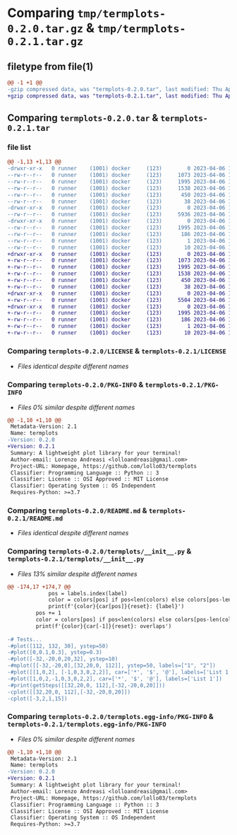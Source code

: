 # Comparing `tmp/termplots-0.2.0.tar.gz` & `tmp/termplots-0.2.1.tar.gz`

## filetype from file(1)

```diff
@@ -1 +1 @@
-gzip compressed data, was "termplots-0.2.0.tar", last modified: Thu Apr  6 15:03:19 2023, max compression
+gzip compressed data, was "termplots-0.2.1.tar", last modified: Thu Apr  6 15:08:41 2023, max compression
```

## Comparing `termplots-0.2.0.tar` & `termplots-0.2.1.tar`

### file list

```diff
@@ -1,13 +1,13 @@
-drwxr-xr-x   0 runner    (1001) docker     (123)        0 2023-04-06 15:03:19.789314 termplots-0.2.0/
--rw-r--r--   0 runner    (1001) docker     (123)     1073 2023-04-06 15:03:05.000000 termplots-0.2.0/LICENSE
--rw-r--r--   0 runner    (1001) docker     (123)     1995 2023-04-06 15:03:19.785314 termplots-0.2.0/PKG-INFO
--rw-r--r--   0 runner    (1001) docker     (123)     1538 2023-04-06 15:03:05.000000 termplots-0.2.0/README.md
--rw-r--r--   0 runner    (1001) docker     (123)      450 2023-04-06 15:03:05.000000 termplots-0.2.0/pyproject.toml
--rw-r--r--   0 runner    (1001) docker     (123)       38 2023-04-06 15:03:19.789314 termplots-0.2.0/setup.cfg
-drwxr-xr-x   0 runner    (1001) docker     (123)        0 2023-04-06 15:03:19.785314 termplots-0.2.0/termplots/
--rw-r--r--   0 runner    (1001) docker     (123)     5936 2023-04-06 15:03:05.000000 termplots-0.2.0/termplots/__init__.py
-drwxr-xr-x   0 runner    (1001) docker     (123)        0 2023-04-06 15:03:19.785314 termplots-0.2.0/termplots.egg-info/
--rw-r--r--   0 runner    (1001) docker     (123)     1995 2023-04-06 15:03:19.000000 termplots-0.2.0/termplots.egg-info/PKG-INFO
--rw-r--r--   0 runner    (1001) docker     (123)      186 2023-04-06 15:03:19.000000 termplots-0.2.0/termplots.egg-info/SOURCES.txt
--rw-r--r--   0 runner    (1001) docker     (123)        1 2023-04-06 15:03:19.000000 termplots-0.2.0/termplots.egg-info/dependency_links.txt
--rw-r--r--   0 runner    (1001) docker     (123)       10 2023-04-06 15:03:19.000000 termplots-0.2.0/termplots.egg-info/top_level.txt
+drwxr-xr-x   0 runner    (1001) docker     (123)        0 2023-04-06 15:08:41.951132 termplots-0.2.1/
+-rw-r--r--   0 runner    (1001) docker     (123)     1073 2023-04-06 15:08:25.000000 termplots-0.2.1/LICENSE
+-rw-r--r--   0 runner    (1001) docker     (123)     1995 2023-04-06 15:08:41.947132 termplots-0.2.1/PKG-INFO
+-rw-r--r--   0 runner    (1001) docker     (123)     1538 2023-04-06 15:08:25.000000 termplots-0.2.1/README.md
+-rw-r--r--   0 runner    (1001) docker     (123)      450 2023-04-06 15:08:25.000000 termplots-0.2.1/pyproject.toml
+-rw-r--r--   0 runner    (1001) docker     (123)       38 2023-04-06 15:08:41.951132 termplots-0.2.1/setup.cfg
+drwxr-xr-x   0 runner    (1001) docker     (123)        0 2023-04-06 15:08:41.947132 termplots-0.2.1/termplots/
+-rw-r--r--   0 runner    (1001) docker     (123)     5504 2023-04-06 15:08:25.000000 termplots-0.2.1/termplots/__init__.py
+drwxr-xr-x   0 runner    (1001) docker     (123)        0 2023-04-06 15:08:41.947132 termplots-0.2.1/termplots.egg-info/
+-rw-r--r--   0 runner    (1001) docker     (123)     1995 2023-04-06 15:08:41.000000 termplots-0.2.1/termplots.egg-info/PKG-INFO
+-rw-r--r--   0 runner    (1001) docker     (123)      186 2023-04-06 15:08:41.000000 termplots-0.2.1/termplots.egg-info/SOURCES.txt
+-rw-r--r--   0 runner    (1001) docker     (123)        1 2023-04-06 15:08:41.000000 termplots-0.2.1/termplots.egg-info/dependency_links.txt
+-rw-r--r--   0 runner    (1001) docker     (123)       10 2023-04-06 15:08:41.000000 termplots-0.2.1/termplots.egg-info/top_level.txt
```

### Comparing `termplots-0.2.0/LICENSE` & `termplots-0.2.1/LICENSE`

 * *Files identical despite different names*

### Comparing `termplots-0.2.0/PKG-INFO` & `termplots-0.2.1/PKG-INFO`

 * *Files 0% similar despite different names*

```diff
@@ -1,10 +1,10 @@
 Metadata-Version: 2.1
 Name: termplots
-Version: 0.2.0
+Version: 0.2.1
 Summary: A lightweight plot library for your terminal!
 Author-email: Lorenzo Andreasi <lolloandreasi@gmail.com>
 Project-URL: Homepage, https://github.com/lollo03/termplots
 Classifier: Programming Language :: Python :: 3
 Classifier: License :: OSI Approved :: MIT License
 Classifier: Operating System :: OS Independent
 Requires-Python: >=3.7
```

### Comparing `termplots-0.2.0/README.md` & `termplots-0.2.1/README.md`

 * *Files identical despite different names*

### Comparing `termplots-0.2.0/termplots/__init__.py` & `termplots-0.2.1/termplots/__init__.py`

 * *Files 13% similar despite different names*

```diff
@@ -174,17 +174,7 @@
             pos = labels.index(label)
             color = colors[pos] if pos<len(colors) else colors[pos-len(colors)] 
             print(f'{color}{car[pos]}{reset}: {label}')
         pos += 1
         color = colors[pos] if pos<len(colors) else colors[pos-len(colors)] 
         print(f'{color}{car[-1]}{reset}: overlaps')
 
-# Tests...
-#plot([112, 132, 30], ystep=50)
-#plot([0,0.1,0.3], ystep=0.3)
-#plot([-32,-20,0,20,32], ystep=10)
-#mplot([[-32,-20,0],[32,20,0, 112]], ystep=50, labels=["1", "2"])
-#plot([[1,0,2], [-1,0,3,0,2,2]], car=['*', '$', '@'], labels=['List 1', 'List 2'])
-#plot([1,0,2,-1,0,3,0,2,2], car=['*', '$', '@'], labels=['List 1'])
-#print(getSteps([[32,20,0, 112],[-32,-20,0,20]]))
-cplot([[32,20,0, 112],[-32,-20,0,20]])
-cplot([-3,2,1,15])
```

### Comparing `termplots-0.2.0/termplots.egg-info/PKG-INFO` & `termplots-0.2.1/termplots.egg-info/PKG-INFO`

 * *Files 0% similar despite different names*

```diff
@@ -1,10 +1,10 @@
 Metadata-Version: 2.1
 Name: termplots
-Version: 0.2.0
+Version: 0.2.1
 Summary: A lightweight plot library for your terminal!
 Author-email: Lorenzo Andreasi <lolloandreasi@gmail.com>
 Project-URL: Homepage, https://github.com/lollo03/termplots
 Classifier: Programming Language :: Python :: 3
 Classifier: License :: OSI Approved :: MIT License
 Classifier: Operating System :: OS Independent
 Requires-Python: >=3.7
```

